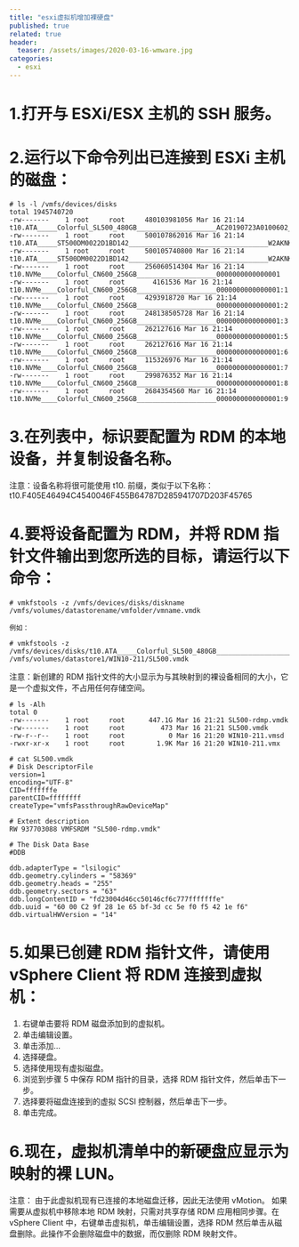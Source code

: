 ```yaml
---
title: "esxi虚拟机增加裸硬盘"
published: true
related: true
header:
  teaser: /assets/images/2020-03-16-wmware.jpg
categories: 
  - esxi
---
```

<!-- https://kb.vmware.com/s/article/1017530?lang=zh_CN#q=%E8%A3%B8  -->

# 1.打开与 ESXi/ESX 主机的 SSH 服务。

# 2.运行以下命令列出已连接到 ESXi 主机的磁盘：

```
# ls -l /vmfs/devices/disks
total 1945740720
-rw-------    1 root     root     480103981056 Mar 16 21:14 t10.ATA_____Colorful_SL500_480GB____________________AC20190723A0100602__
-rw-------    1 root     root     500107862016 Mar 16 21:14 t10.ATA_____ST500DM0022D1BD142___________________________________W2AKNKPK
-rw-------    1 root     root     500105740800 Mar 16 21:14 t10.ATA_____ST500DM0022D1BD142___________________________________W2AKNKPK:1
-rw-------    1 root     root     256060514304 Mar 16 21:14 t10.NVMe____Colorful_CN600_256GB____________________0000000000000001
-rw-------    1 root     root       4161536 Mar 16 21:14 t10.NVMe____Colorful_CN600_256GB____________________0000000000000001:1
-rw-------    1 root     root     4293918720 Mar 16 21:14 t10.NVMe____Colorful_CN600_256GB____________________0000000000000001:2
-rw-------    1 root     root     248138505728 Mar 16 21:14 t10.NVMe____Colorful_CN600_256GB____________________0000000000000001:3
-rw-------    1 root     root     262127616 Mar 16 21:14 t10.NVMe____Colorful_CN600_256GB____________________0000000000000001:5
-rw-------    1 root     root     262127616 Mar 16 21:14 t10.NVMe____Colorful_CN600_256GB____________________0000000000000001:6
-rw-------    1 root     root     115326976 Mar 16 21:14 t10.NVMe____Colorful_CN600_256GB____________________0000000000000001:7
-rw-------    1 root     root     299876352 Mar 16 21:14 t10.NVMe____Colorful_CN600_256GB____________________0000000000000001:8
-rw-------    1 root     root     2684354560 Mar 16 21:14 t10.NVMe____Colorful_CN600_256GB____________________0000000000000001:9
```

# 3.在列表中，标识要配置为 RDM 的本地设备，并复制设备名称。

注意：设备名称将很可能使用 t10. 前缀，类似于以下名称：t10.F405E46494C4540046F455B64787D285941707D203F45765

# 4.要将设备配置为 RDM，并将 RDM 指针文件输出到您所选的目标，请运行以下命令：

```
# vmkfstools -z /vmfs/devices/disks/diskname /vmfs/volumes/datastorename/vmfolder/vmname.vmdk

例如：

# vmkfstools -z /vmfs/devices/disks/t10.ATA_____Colorful_SL500_480GB____________________AC20190723A0100602__ /vmfs/volumes/datastore1/WIN10-211/SL500.vmdk
```

注意：新创建的 RDM 指针文件的大小显示为与其映射到的裸设备相同的大小，它是一个虚拟文件，不占用任何存储空间。

```
# ls -Alh
total 0
-rw-------    1 root     root      447.1G Mar 16 21:21 SL500-rdmp.vmdk
-rw-------    1 root     root         473 Mar 16 21:21 SL500.vmdk
-rw-r--r--    1 root     root           0 Mar 16 21:20 WIN10-211.vmsd
-rwxr-xr-x    1 root     root        1.9K Mar 16 21:20 WIN10-211.vmx

# cat SL500.vmdk 
# Disk DescriptorFile
version=1
encoding="UTF-8"
CID=fffffffe
parentCID=ffffffff
createType="vmfsPassthroughRawDeviceMap"

# Extent description
RW 937703088 VMFSRDM "SL500-rdmp.vmdk"

# The Disk Data Base 
#DDB

ddb.adapterType = "lsilogic"
ddb.geometry.cylinders = "58369"
ddb.geometry.heads = "255"
ddb.geometry.sectors = "63"
ddb.longContentID = "fd23004d46cc50146cf6c777fffffffe"
ddb.uuid = "60 00 C2 9f 28 1e 65 bf-3d cc 5e f0 f5 42 1e f6"
ddb.virtualHWVersion = "14"
```

# 5.如果已创建 RDM 指针文件，请使用 vSphere Client 将 RDM 连接到虚拟机：

1. 右键单击要将 RDM 磁盘添加到的虚拟机。
2. 单击编辑设置。
3. 单击添加...
4. 选择硬盘。
5. 选择使用现有虚拟磁盘。
6. 浏览到步骤 5 中保存 RDM 指针的目录，选择 RDM 指针文件，然后单击下一步。
7. 选择要将磁盘连接到的虚拟 SCSI 控制器，然后单击下一步。
8. 单击完成。

# 6.现在，虚拟机清单中的新硬盘应显示为映射的裸 LUN。
注意：
由于此虚拟机现有已连接的本地磁盘迁移，因此无法使用 vMotion。
如果需要从虚拟机中移除本地 RDM 映射，只需对共享存储 RDM 应用相同步骤。在 vSphere Client 中，右键单击虚拟机，单击编辑设置，选择 RDM 然后单击从磁盘删除。此操作不会删除磁盘中的数据，而仅删除 RDM 映射文件。

